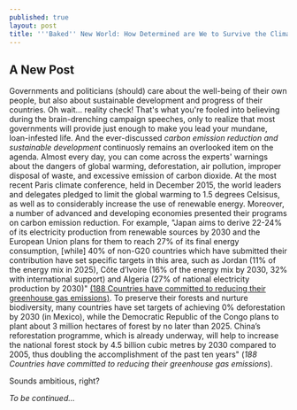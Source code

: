 ```yaml
---
published: true
layout: post
title: '''Baked'' New World: How Determined are We to Survive the Climate Crisis?'
---
```

## A New Post

<span class="versal g9">G</span>overnments and politicians (should) care about the well-being of their own people, but also about sustainable development and progress of their countries. Oh wait... reality check! That's what you're fooled into believing during the brain-drenching campaign speeches, only to realize that most governments will provide just enough to make you lead your mundane, loan-infested life. And the ever-discussed *carbon emission reduction and sustainable development* continuosly remains an overlooked item on the agenda. Almost every day, you can come across the experts' warnings about the dangers of global warming, deforestation, air pollution, improper disposal of waste, and excessive emission of carbon dioxide. At the most recent Paris climate conference, held in December 2015, the world leaders and delegates pledged to limit the global warming to 1.5 degrees Celsisus, as well as to considerably increase the use of renewable energy. Moreover, a number of advanced and developing economies presented their programs on carbon emission reduction. For example, "Japan aims to derive 22-24% of its electricity production from renewable sources by 2030 and the European Union plans for them to reach 27% of its final energy consumption, [while] 40% of non-G20 countries which have submitted their contribution have set specific targets in this area, such as Jordan (11% of the energy mix in 2025), Côte d’Ivoire (16% of the energy mix by 2030, 32% with international support) and Algeria (27% of national electricity production by 2030)" [(188 Countries have committed to reducing their greenhouse gas emissions)](http://www.cop21.gouv.fr/en/185-countries-have-committed-to-reducing-their-greenhouse-gas-emissions/). To preserve their forests and nurture biodiversity, many countries have set targets of achieving 0% deforestation by 2030 (in Mexico), while the Democratic Republic of the Congo plans to plant about 3 million hectares of forest by no later than 2025. China’s reforestation programme, which is already underway, will help to increase the national forest stock by 4.5 billion cubic metres by 2030 compared to 2005, thus doubling the accomplishment of the past ten years" (*188 Countries have committed to reducing their greenhouse gas emissions*). 

Sounds ambitious, right?

*To be continued...*
